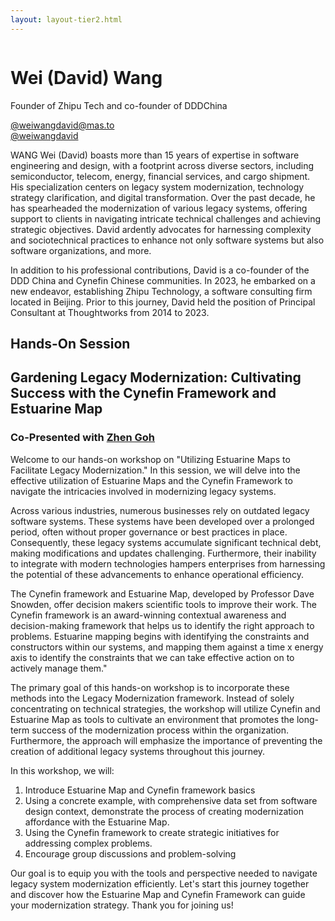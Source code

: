 ```yaml
---
layout: layout-tier2.html
---
```

<div class="container section featured-speaker">
   <div class="row">
     <div class="col-xs-12 col-sm-2 new-img-container">
       <img class="new-speaker-page-img wei-wang" />
       </div>
     <div class="col-xs-12 col-sm-10 copy-container">
       <h1 class="speaker-header">Wei (David) Wang</h1>
       <span class="speaker-subtitle">Founder of Zhipu Tech and co-founder of DDDChina</span>
       <p><a class="speaker-handle" href="https://mastodon.social/@weiwangdavid@mas.to" target="_blank">@weiwangdavid@mas.to</a>
       <br>
       <a href="https://twitter.com/weiwangdavid" target=”_blank”>@weiwangdavid</a></p>
       <p>WANG Wei (David) boasts more than 15 years of expertise in software engineering and design, with a footprint across diverse sectors, including semiconductor, telecom, energy, financial services, and cargo shipment. His specialization centers on legacy system modernization, technology strategy clarification, and digital transformation. Over the past decade, he has spearheaded the modernization of various legacy systems, offering support to clients in navigating intricate technical challenges and achieving strategic objectives. David ardently advocates for harnessing complexity and sociotechnical practices to enhance not only software systems but also software organizations, and more.</p>
        <p>In addition to his professional contributions, David is a co-founder of the DDD China and Cynefin Chinese communities. In 2023, he embarked on a new endeavor, establishing Zhipu Technology, a software consulting firm located in Beijing. Prior to this journey, David held the position of Principal Consultant at Thoughtworks from 2014 to 2023.</p>
       <h2>Hands-On Session</h2>
        <h2 class="gold">Gardening Legacy Modernization: Cultivating Success with the Cynefin Framework and Estuarine Map</h2>
        <h3>Co-Presented with <a href="zhen-goh.html">Zhen Goh</a></h3>
        <p>Welcome to our hands-on workshop on "Utilizing Estuarine Maps to Facilitate Legacy Modernization." In this session, we will delve into the effective utilization of Estuarine Maps and the Cynefin Framework to navigate the intricacies involved in modernizing legacy systems.
        <p>Across various industries, numerous businesses rely on outdated legacy software systems. These systems have been developed over a prolonged period, often without proper governance or best practices in place. Consequently, these legacy systems accumulate significant technical debt, making modifications and updates challenging. Furthermore, their inability to integrate with modern technologies hampers enterprises from harnessing the potential of these advancements to enhance operational efficiency.</p>
        <p>The Cynefin framework and Estuarine Map, developed by Professor Dave Snowden, offer decision makers scientific tools to improve their work. The Cynefin framework is an award-winning contextual awareness and decision-making framework that helps us to identify the right approach to problems. Estuarine mapping begins with identifying the constraints and constructors within our systems, and mapping them against a time x energy axis to identify the constraints that we can take effective action on to actively manage them."</p>
        <p>The primary goal of this hands-on workshop is to incorporate these methods into the Legacy Modernization framework. Instead of solely concentrating on technical strategies, the workshop will utilize Cynefin and Estuarine Map as tools to cultivate an environment that promotes the long-term success of the modernization process within the organization. Furthermore, the approach will emphasize the importance of preventing the creation of additional legacy systems throughout this journey.</p>
        <p>In this workshop, we will:</p>
        <ol type="1">
            <li>Introduce Estuarine Map and Cynefin framework basics</li>
            <li>Using a concrete example, with comprehensive data set from software design context, demonstrate the process of creating modernization affordance with the Estuarine Map.</li>
            <li>Using the Cynefin framework to create strategic initiatives for addressing complex problems.</li>
            <li>Encourage group discussions and problem-solving</li>
        </ol>
        <p>Our goal is to equip you with the tools and perspective needed to navigate legacy system modernization efficiently. Let's start this journey together and discover how the Estuarine Map and  Cynefin Framework can guide your modernization strategy. Thank you for joining us!</p>
     </div>
   </div>
 </div>